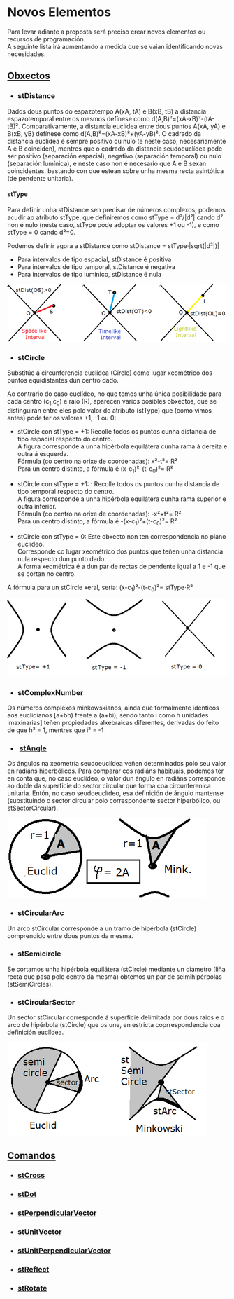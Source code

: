 # Novos Elementos
Para levar adiante a proposta será preciso crear novos elementos ou recursos de programación. <br>
A seguinte lista irá aumentando a medida que se vaian identificando novas necesidades.

## [Obxectos](../documents/GeoGebra/Objects.md)
*  ###  stDistance
Dados dous puntos do espazotempo  A(xA, tA) e B(xB, tB) a distancia espazotemporal entre os mesmos defínese como d(A,B)²=(xA-xB)²-(tA-tB)². Comparativamente, a distancia euclídea entre dous puntos A(xA, yA) e B(xB, yB) defínese como d(A,B)²=(xA-xB)²+(yA-yB)². O cadrado da distancia euclídea é sempre positivo ou nulo (e neste caso, necesariamente A e B coinciden), mentres que o cadrado da distancia seudoeuclídea pode ser positivo (separación espacial), negativo (separación temporal) ou nulo (separación lumínica), e neste caso non é necesario que A e B sexan coincidentes, bastando con que estean sobre unha mesma recta asintótica (de pendente unitaria).
#### stType
Para definir unha stDistance sen precisar de números complexos, podemos acudir ao atributo stType, que definiremos como stType = d²/|d²| cando d² non é nulo (neste caso, stType pode adoptar os valores +1 ou -1), e como stType = 0 cando d²=0.

Podemos definir agora a stDistance como stDistance = stType·|sqrt(|d²|)|
* Para intervalos de tipo espacial, stDistance é positiva
* Para intervalos de tipo temporal, stDistance é negativa
* Para intervalos de tipo lumínico, stDistance é nula

![stDistances](https://github.com/probaxeoxebra/probaMinkoski/blob/master/Interese/Images/stDistance.png "Spatial Distance (stType = +1), Timelike Distance (stType = -1) and Lightlike Distance (stType = 0)")
*  ###  stCircle <br>
Substitúe á circunferencia euclidea (Circle) como lugar xeométrico dos puntos equidistantes dun centro dado.

Ao contrario do caso euclídeo, no que temos unha única posibilidade para cada centro (c<sub>1</sub>,c<sub>0</sub>)  e raio (R), aparecen varios posibles obxectos, que se distinguirán entre eles polo valor do atributo (stType) que (como vimos antes)  pode ter os valores +1, -1 ou 0:
* stCircle con stType = +1: 
   Recolle todos os puntos cunha distancia de tipo espacial respecto do centro. <br>
   A figura corresponde a unha hipérbola equilátera cunha rama á dereita e outra á esquerda.<br>
Fórmula (co centro na orixe de coordenadas): x²-t²= R² <br>
      Para un centro distinto, a fórmula é  (x-c<sub>1</sub>)²-(t-c<sub>0</sub>)²= R²
      
* stCircle con stType = +1: : 
   Recolle todos os puntos cunha distancia de tipo temporal respecto do centro. <br>
   A figura corresponde a unha hipérbola equilátera cunha rama superior e outra inferior.<br>
Fórmula (co centro na orixe de coordenadas): -x²+t²= R² <br>
Para un centro distinto, a fórmula é  -(x-c<sub>1</sub>)²+(t-c<sub>0</sub>)²= R²
* stCircle con stType = 0: 
 Este obxecto non ten correspondencia no plano euclídeo. <br> 
Corresponde co lugar xeométrico dos puntos que teñen unha distancia nula respecto dun punto dado.<br>
A forma xeométrica é a dun par de rectas de pendente igual a 1 e -1 que se cortan no centro.

A fórmula para un stCircle xeral, sería: (x-c<sub>1</sub>)²-(t-c<sub>0</sub>)²= stType·R²

![stCircles_stType](https://github.com/probaxeoxebra/probaMinkoski/blob/master/Interese/Images/stCircles_stType.png "stCircles with different stType")

*  ###  stComplexNumber
Os números complexos minkowskianos, ainda que formalmente idénticos aos euclidianos [a+bh) frente a (a+bi), sendo tanto i como h unidades imaxinarias]  teñen propiedades alxebraicas diferentes, derivadas do feito de que h² = 1, mentres que i² = -1

*  ###  [stAngle]()
Os ángulos na xeometría seudoeuclídea veñen determinados polo seu valor en radiáns hiperbólicos. Para comparar cos radiáns habituais, podemos ter en conta que, no caso euclídeo, o valor dun ángulo en radiáns corresponde ao doble da superficie do sector circular que forma coa circunferenica unitaria. Entón, no caso seudoeuclídeo, esa definición de ángulo mantense (substituíndo o sector circular polo correspondente sector hiperbólico, ou stSectorCircular).

![Angle_Eucl_Mink](https://github.com/probaxeoxebra/probaMinkoski/blob/master/Interese/Images/Angle_Eucl_Mink.png "Left:Euclidean Angle, Right stAngle (Minkowskian. In both cases: Double of sector area (A)")
*  ###  stCircularArc
Un arco stCircular corresponde a un tramo de hipérbola (stCircle) comprendido entre dous puntos da mesma.

*  ###  stSemicircle
Se cortamos unha hipérbola equilátera (stCircle) mediante un diámetro (liña recta que pasa polo centro da mesma) obtemos un par de seimihipérbolas (stSemiCircles).

*  ###  stCircularSector
Un sector stCircular corresponde á superficie delimitada por dous raios e o arco de hipérbola (stCircle) que os une, en estricta coprrespondencia coa definición euclídea.

![stCircleElements](https://github.com/probaxeoxebra/probaMinkoski/blob/master/Interese/Images/CircleElements.png "Left: Euclidean Circle Elements, Right: Minkowskian stCircle Elements")


## [Comandos](../documents/GeoGebra/Commands.md)
*  ###  [stCross](https://github.com/probaxeoxebra/probaMinkoski/blob/master/Explicacions/CrossProduct.md)
*  ###  [stDot](https://github.com/probaxeoxebra/probaMinkoski/blob/master/Explicacions/DotProduct.md)
*  ###  [stPerpendicularVector](https://github.com/probaxeoxebra/probaMinkoski/blob/master/Explicacions/stPerpendicularVector.md)
*  ###  [stUnitVector](https://github.com/probaxeoxebra/probaMinkoski/blob/master/Explicacions/stUnitVector.md)
*  ###  [stUnitPerpendicularVector](https://github.com/probaxeoxebra/probaMinkoski/blob/master/Explicacions/stUnitPerpendicularVector.md)
*  ###  [stReflect](https://github.com/probaxeoxebra/probaMinkoski/blob/master/Explicacions/stReflection.md)
*  ###  [stRotate](https://github.com/probaxeoxebra/probaMinkoski/blob/master/Explicacions/stRotation.md)
